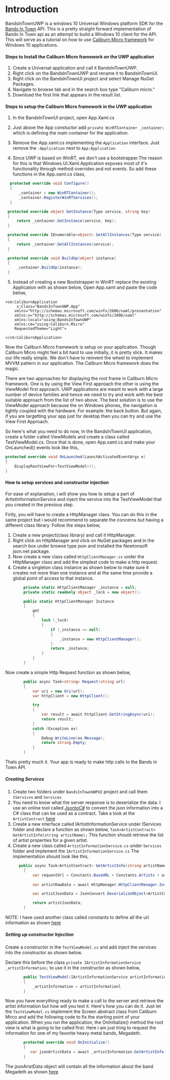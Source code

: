 # Introduction
BandsInTownUWP is a windows 10 Universal Windows platform SDK for the [Bands In Town](http://www.bandsintown.com/api/overview) API. This is a pretty straight forward implementation of Bands In Town api as an attempt to build a Windows 10 client for the API. This will serve as a tutorial on how to use [Caliburn Micro framework](http://caliburnmicro.com/) for Windows 10 applications. 

#### Steps to Install the Caliburn Micro framework on the UWP application
1. Create a Universal application and call it BandsInTownUWP.
2. Right click on the BandsInTownUWP and rename it to BandsInTownUI. 
3. Right click on the BandsInTownUI project and select Manage NuGet Packages.
4. Navigate to browse tab and in the search box type "Caliburn micro."
5. Download the first link that appears in the result list.

#### Steps to setup the Caliburn Micro framework in the UWP application
1. In the BandsInTownUI project, open App.Xaml.cs

2. Just above the App constuctor add ```private WinRTContainer _container;``` which is defining the main container for the application.

3. Remove the App.xaml.cs implementing the ```Application``` interface. Just remove the ```:Application``` next to ```App:Application```
4. Since UWP is based on WinRT, we don't use a bootstrapper.The reason for this is that Windows.UI.Xaml.Application exposes most of    it's functionality through method overrides and not events. So add these functions in the App.xaml.cs class,
 ```csharp
   protected override void Configure()
   {
       _container = new WinRTContainer();
       _container.RegisterWinRTServices();
   }
 
  protected override object GetInstance(Type service, string key)
  {
      return _container.GetInstance(service, key);
  }

  protected override IEnumerable<object> GetAllInstances(Type service)
  {
      return _container.GetAllInstances(service);
  }

  protected override void BuildUp(object instance)
  {
      _container.BuildUp(instance);
  }
  ```
5. Instead of creating a new Bootstrapper in WinRT replace the existing Application with as shown below,
Open App.xaml and paste the code below, 
```
<cm:CaliburnApplication
     x:Class="BandsInTownUWP.App"
    xmlns="http://schemas.microsoft.com/winfx/2006/xaml/presentation"
    xmlns:x="http://schemas.microsoft.com/winfx/2006/xaml"
    xmlns:local="using:BandsInTownUWP"
    xmlns:cm="using:Caliburn.Micro"
    RequestedTheme="Light">

</cm:CaliburnApplication>
```

Now the Caliburn Micro framework is setup on your application. Though Caliburn Micro might feel a bit hard to use initially, it is pretty slick. It makes our life really simple. We don't have to reinvent the wheel to implement MVVM pattern in our application. The Caliburn Micro framework does the magic. 
  
There are two approaches for displaying the root frame in Caliburn Micro framework. One is by using the View First approach the other is using the ViewModel first approach. UWP applications are meant to work with a large number of device families and hence we need to try and work with the best suitable approach from the list of two above. The best solution is to use the ViewModel approach because the on Windows phones, the navigation is tightly coupled with the hardware. For example: the back button. But again, if you are targetting your app just for desktop then you can try and use the View First Approach.

So here's what you need to do now, 
In the BandsInTownUI application, create a folder called ViewModels and create a class called TestViewModel.cs. Once that is done, open App.xaml.cs and make your OnLaunched() events look like this, 

```csharp
protected override void OnLaunched(LaunchActivatedEventArgs e)
{
    DisplayRootViewFor<TestViewModel>();
}
```

#### How to setup services and constructor injection

For ease of explanation, i will show you how to setup a part of ArtistInformationService and inject the service into the TestViewModel that you created in the previous step. 

Firtly, you will have to create a HttpManager class. You can do this in the same project but i would recommend to separate the concerns but having a different class library. Follow the steps below, 

1. Create a new project(class library) and call it HttpManager. 
2. Right click on HttpManager and click on NuGet packages and in the search box under browse type json and installed the Newtonsoft json.net package. 
3. Now create a new class called ```HttpClientManager.cs``` under the HttpManager class and add the simplest code to make a http request.
4. Create a singleton class instance as shown below to make sure it creates not more than one instance and at the same time provide a global point of access to that instance.
```csharp
        private static HttpClientManager _instance = null;
        private static readonly object _lock = new object();

        public static HttpClientManager Instance
        {
            get
            {
                lock (_lock)
                {
                    if (_instance == null)
                    {
                        _instance = new HttpClientManager();
                    }
                    return _instance;
                }
            }
        }
``` 
Now create a simple Http Request function as shown below,  
```csharp
        public async Task<string> Request(string url)
        {
            var uri = new Uri(url);
            var httpClient = new HttpClient();

            try
            {
                var result = await httpClient.GetStringAsync(uri);
                return result;
            }
            catch (Exception ex)
            {
                Debug.WriteLine(ex.Message);
                return string.Empty;
            }
        }
```
Thats pretty much it. Your app is ready to make http calls to the Bands in Town API. 

##### Creating Services
1. Create two folders under ```BandsInTownUWPUI``` project and call them ```IServices``` and ```Services```
2. You need to know what the server response is to deserialize the data. I use an online tool called [JsontoC#](http://json2csharp.com/) to convert the json information into a C# class that can be used as a contract. Take a look at the ```ArtistContract``` [here](https://github.com/vinayganesh/BandsInTownUWP/blob/master/HttpClient/DataContract/ArtistContract.cs)
2. Create a new interface called IArtistInformationService under IServices folder and declare a function as shown below, ```Task<ArtistContract> GetArtistInfo(string artistName);``` This function should retrieve the list of artist properties for a given artist. 
3. Create a new class called ```ArtistInformationService.cs``` under ```Services``` folder and implement the ```IArtistInformationService.cs``` The implementation should look like this, 

```csharp
      public async Task<ArtistContract> GetArtistInfo(string artistName)
        {
            var requestUrl = Constants.BaseURL + Constants.Artists + artistName + Constants.ApiVersion + Constants.AppID;
            
            var artistRawData = await HttpManager.HttpClientManager.Instance.Request(requestUrl);

            var artistJsonData = JsonConvert.DeserializeObject<ArtistContract>(artistRawData);

            return artistJsonData;
        }
```
NOTE: I have used another class called constants to define all the url information as shown [here](https://github.com/vinayganesh/BandsInTownUWP/blob/master/AppConstants/Constants.cs)

##### Setting up constructor Injection

Create a constructor in the ```TestViewModel.cs``` and add inject the services into the constructor as shown below. 

Declare this before the class ```private IArtistInformationService _artistInformation;``` to use it in the constructor as shown below, 
```csharp
        public TestViewModel(IArtistInformationService artistInformation)
        {
            _artistInformation = artistInformationl
        }
```

Now you have everything ready to make a call to the server and retrieve the artist information but how will you test it. Here's how you can do it. Just let the ```TestViewModel.cs``` implement the Screen abstract class from Caliburn Mirco and add the following code to fix the starting point of your application. When you run the application, the OnInitialize() method the root view is what is going to be called first. Here i am just tring to request the information for one of my favorite heavy metal bands, Megadeth.  
```csharp
        protected override void OnInitialize()
        {
           var jsonArtistData = await _artistInformation.GetArtistInfo("Megadeth");
        }
```

The jsonAristData object will contain all the information about the band Megadeth as shown [here](http://www.bandsintown.com/api/responses#artist-json) 













